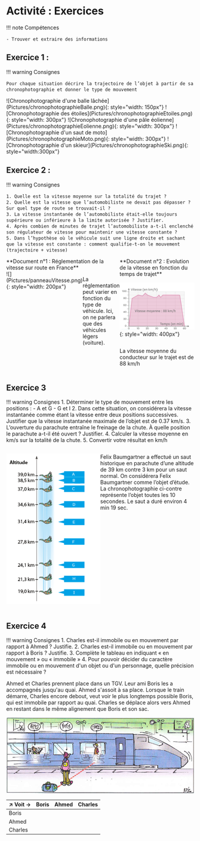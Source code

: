 # Activité : Exercices

!!! note Compétences

    - Trouver et extraire des informations 




## Exercice 1 :

!!! warning Consignes

    Pour chaque situation décrire la trajectoire de l’objet à partir de sa chronophotographie et donner le type de mouvement

<div markdown style="display:flex; flex-wrap: wrap;">
![Chronophotographie d'une balle lâchée](Pictures/chronophotographieBalle.png){: style="width: 150px"}
 ![Chronophotographie des étoiles](Pictures/chronophotographieEtoiles.png){: style="width: 300px"} 
 ![Chronophotographie d'une pâle éolienne](Pictures/chronophotographieEolienne.png){: style="width: 300px"} 
 ![Chronophotographie d'un saut de moto](Pictures/chronophotographieMoto.png){: style="width: 300px"}
  ![Chronophotographie d'un skieur](Pictures/chronophotographieSki.png){: style="width:300px"}

</div>

## Exercice 2 :


!!! warning Consignes

    1. Quelle est la vitesse moyenne sur la totalité du trajet ?
    2. Quelle est la vitesse que l’automobiliste ne devait pas dépasser ? Sur quel type de route se trouvait-il ?
    3. La vitesse instantanée de l’automobiliste était-elle toujours supérieure ou inférieure à la limite autorisée ? Justifier.
    4. Après combien de minutes de trajet l’automobiliste a-t-il enclenché son régulateur de vitesse pour maintenir une vitesse constante ?
    5. Dans l’hypothèse où le véhicule suit une ligne droite et sachant que la vitesse est constante : comment qualifie-t-on le mouvement (trajectoire + vitesse)

<div markdown style="display:flex; flex-direction:row";>
<div markdown style="display:flex; flex-direction:column";>
**Document n°1 : Réglementation de la vitesse sur route en France**

<div markdown style="display:flex; flex-direction:row";>
![](Pictures/panneauVitesse.png){: style="width: 200px"}

<div markdown style="display:flex; flex-direction:column";>

La réglementation peut varier en fonction du type de véhicule. Ici, on ne parlera que des véhicules légers (voiture).
</div>
</div>
</div>
<div markdown style="display:flex; flex-direction:column";>
**Document n°2 : Evolution de la vitesse en fonction du temps de trajet**

![](Pictures/graphVitesseVoiture.png){: style="width: 400px"}

La vitesse moyenne du conducteur sur le trajet est de 88 km/h
</div>
</div>

## Exercice 3

!!! warning Consignes
    1. Déterminer le type de mouvement entre les positions :
        - A et G
        - G et I
    2. Dans cette situation, on considérera la vitesse instantanée comme étant la vitesse entre deux positions successives. Justifier que la vitesse instantanée maximale de l’objet est de 0.37 km/s.
    3. L’ouverture du parachute entraîne le freinage de la chute. À quelle position le parachute a-t-il été ouvert ? Justifier.
    4. Calculer la vitesse moyenne en km/s sur la totalité de la chute.
    5. Convertir votre résultat en km/h

<div markdown style="display:flex; flex-direction:row";>

<div markdown style="flex: 1 1 0; flex-direction:column";>

![](Pictures/chronophotographieParachute.png)

</div>

<div markdown style="flex: 1 1 0; flex-direction:column";>


Felix Baumgartner a effectué un saut historique en parachute d’une altitude de 39 km contre 3 km pour un saut normal. On considérera Felix Baumgartner comme l’objet d’étude. La chronophotographie ci-contre représente l’objet toutes les 10 secondes. Le saut a duré environ 4 min 19 sec.

</div>
</div>


## Exercice 4

!!! warning Consignes
    1. Charles est-il immobile ou en mouvement par rapport à Ahmed ? Justifie.
    2. Charles est-il immobile ou en mouvement par rapport à Boris ? Justifie.
    3. Complète le tableau en indiquant « en mouvement » ou « immobile »
    4. Pour pouvoir décider du caractère immobile ou en mouvement d'un objet ou d'un personnage, quelle précision est nécessaire ?

Ahmed et Charles prennent place dans un TGV. Leur ami Boris les a accompagnés jusqu'au quai. Ahmed s'assoit à sa place. Lorsque le train démarre, Charles encore debout, veut voir le plus longtemps possible Boris, qui est immobile par rapport au quai. Charles se déplace alors vers Ahmed en restant dans le même alignement que Boris et son sac.

![](Pictures/dessinreferentielTrain.png)


 | ↗ Voit → | Boris | Ahmed |Charles|
 | -----------| -------| -------| ---------|
  |Boris | | | |
 | Ahmed | | | |               
 | Charles | | | |              
